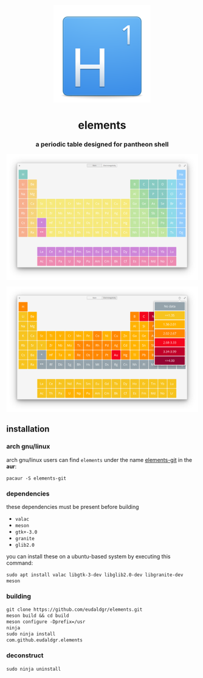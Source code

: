 <div align="center">
	<span align="center"><img src="https://github.com/eudaldgr/elements/blob/master/data/icons/128.svg" alt="Icon"></span>
	<h1>elements</h1>
	<h3>a periodic table designed for pantheon shell</h3>
</div>

![Screenshot](data/screenshots/Screenshot1.png)

![Screenshot](data/screenshots/Screenshot2.png)

## installation

### arch gnu/linux

arch gnu/linux users can find `elements` under the name [elements-git](https://aur.archlinux.org/packages/elements-git/) in the **aur**:

```
pacaur -S elements-git
```

### dependencies

these dependencies must be present before building
 - `valac`
 - `meson`
 - `gtk+-3.0`
 - `granite`
 - `glib2.0`

you can install these on a ubuntu-based system by executing this command:

```
sudo apt install valac libgtk-3-dev libglib2.0-dev libgranite-dev meson
```

### building

```
git clone https://github.com/eudaldgr/elements.git
meson build && cd build
meson configure -Dprefix=/usr
ninja
sudo ninja install
com.github.eudaldgr.elements
```

### deconstruct

```
sudo ninja uninstall
```
